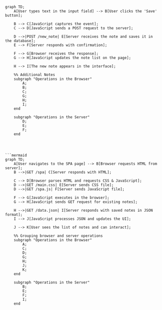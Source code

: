 ```mermaid
graph TD;
    A[User types text in the input field] --> B[User clicks the 'Save' button];
    
    B --> C[JavaScript captures the event];
    C --> D[JavaScript sends a POST request to the server];

    D -->|POST /new_note| E[Server receives the note and saves it in the database];
    E --> F[Server responds with confirmation];

    F --> G[Browser receives the response];
    G --> H[JavaScript updates the note list on the page];

    H --> I[The new note appears in the interface];

    %% Additional Notes
    subgraph "Operations in the Browser"
        A;
        B;
        C;
        G;
        H;
        I;
    end

    subgraph "Operations in the Server"
        D;
        E;
        F;
    end




```mermaid
graph TD;
    A[User navigates to the SPA page] --> B[Browser requests HTML from server];
    B -->|GET /spa| C[Server responds with HTML];

    C --> D[Browser parses HTML and requests CSS & JavaScript];
    D -->|GET /main.css| E[Server sends CSS file];
    D -->|GET /spa.js| F[Server sends JavaScript file];

    F --> G[JavaScript executes in the browser];
    G --> H[JavaScript sends GET request for existing notes];

    H -->|GET /data.json| I[Server responds with saved notes in JSON format];
    I --> J[JavaScript processes JSON and updates the UI];

    J --> K[User sees the list of notes and can interact];

    %% Grouping browser and server operations
    subgraph "Operations in the Browser"
        A;
        C;
        D;
        G;
        H;
        J;
        K;
    end

    subgraph "Operations in the Server"
        B;
        E;
        F;
        I;
    end
